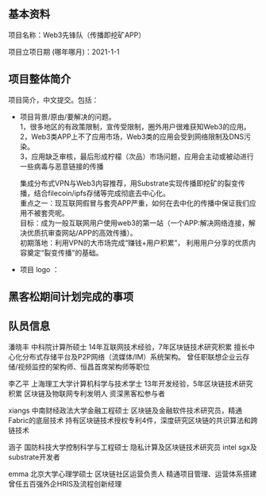 ## 基本资料

项目名称：Web3先锋队（传播即挖矿APP）

项目立项日期 (哪年哪月)：2021-1-1

## 项目整体简介

项目简介，中文提交。包括：

- 项目背景/原由/要解决的问题。  
   1，很多地区的有政策限制，宣传受限制，圈外用户很难获知Web3的应用。  
   2，Web3类APP上不了应用市场，Web3类的应用会受到网络限制及DNS污染。  
   3，应用缺乏审核，最后形成柠檬（次品）市场问题，应用会主动或被动进行一些病毒与恶意链接的传播  
  
  集成分布式VPN与Web3内容推荐，用Substrate实现传播即挖矿的裂变传播，结合filecoin/ipfs存储等完成彻底去中心化。  
  重点之一：现互联网假冒与套壳APP严重，如何在去中化的传播中保证我们应用不被套壳呢。  
  目标：成为一般互联网用户使用web3的第一站（一个APP:解决网络连接，解决优质抗审查网站/APP的高效传播）。  
  初期落地：利用VPN的大市场完成“赚钱+用户积累”， 利用用户分享的优质内容奠定“裂变传播”的基础。


- 项目 logo ：



## 黑客松期间计划完成的事项



## 队员信息

潘晓丰
中科院计算所硕士
14年互联网技术经验，7年区块链技术研究积累
擅长中心化分布式存储平台及P2P网络（流媒体/IM）系统架构。
曾任职联想企业云存储/视频监控的架构师、恒昌首席架构师等职位

李乙平
上海理工大学计算机科学与技术学士
13年开发经验，5年区块链技术研究积累
区块链及物联网专利发明人
资深黑客松参与者

xiangs
中南财经政法大学金融工程硕士
区块链及金融软件技术研究员，精通Fabric的底层技术
持有区块链技术授权专利4件，深度研究区块链的共识算法和跨链技术

涵子
国防科技大学控制科学与工程硕士
隐私计算及区块链技术研究员
intel sgx及substrate开发者

emma
北京大学心理学硕士
区块链社区运营负责人
精通项目管理、运营体系搭建
曾任五百强外企HRIS及流程创新经理

